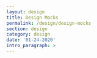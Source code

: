 ```yaml
---
layout: design
title: Design Mocks
permalink: /design/design-mocks
section: design
category: design
date: '01-24-2020'
intro_paragraph: >
---
```


